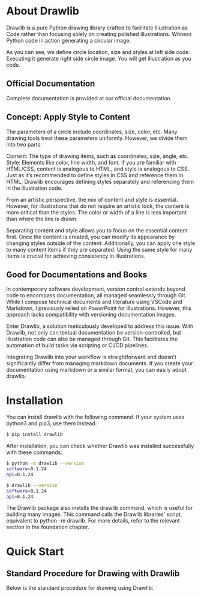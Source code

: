# About Drawlib

Drawlib is a pure Python drawing library crafted to facilitate Illustration as Code rather than focusing solely on creating polished illustrations. Witness Python code in action generating a circular image:

As you can see, we define circle location, size and styles at left side code. Executing it generate right side circle image. You will get illustration as you code.

## Official Documentation

Complete documentation is provided at our official documentation.


## Concept: Apply Style to Content

The parameters of a circle include coordinates, size, color, etc. Many drawing tools treat these parameters uniformly. However, we divide them into two parts:

Content: The type of drawing items, such as coordinates, size, angle, etc.
Style: Elements like color, line width, and font.
If you are familiar with HTML/CSS, content is analogous to HTML, and style is analogous to CSS. Just as it’s recommended to define styles in CSS and reference them in HTML, Drawlib encourages defining styles separately and referencing them in the illustration code.

From an artistic perspective, the mix of content and style is essential. However, for illustrations that do not require an artistic look, the content is more critical than the styles. The color or width of a line is less important than where the line is drawn.

Separating content and style allows you to focus on the essential content first. Once the content is created, you can modify its appearance by changing styles outside of the content. Additionally, you can apply one style to many content items if they are separated. Using the same style for many items is crucial for achieving consistency in illustrations.

## Good for Documentations and Books

In contemporary software development, version control extends beyond code to encompass documentation, all managed seamlessly through Git. While I compose technical documents and literature using VSCode and Markdown, I previously relied on PowerPoint for illustrations. However, this approach lacks compatibility with versioning documentation images.

Enter Drawlib, a solution meticulously developed to address this issue. With Drawlib, not only can textual documentation be version-controlled, but illustration code can also be managed through Git. This facilitates the automation of build tasks via scripting or CI/CD pipelines.

Integrating Drawlib into your workflow is straightforward and doesn’t significantly differ from managing markdown documents. If you create your documentation using markdown or a similar format, you can easily adopt drawlib.


# Installation

You can install drawlib with the following command. If your system uses python3 and pip3, use them instead.

```bash
$ pip install drawlib
```

After installation, you can check whether Drawlib was installed successfully with these commands:

```bash
$ python -m drawlib --version
software=0.1.24
api=0.1.24

$ drawlib --version
software=0.1.24
api=0.1.24
```

The Drawlib package also installs the drawlib command, which is useful for building many images. This command calls the Drawlib libraries’ script, equivalent to python -m drawlib. For more details, refer to the relevant section in the foundation chapter.


# Quick Start

## Standard Procedure for Drawing with Drawlib

Below is the standard procedure for drawing using Drawlib:

